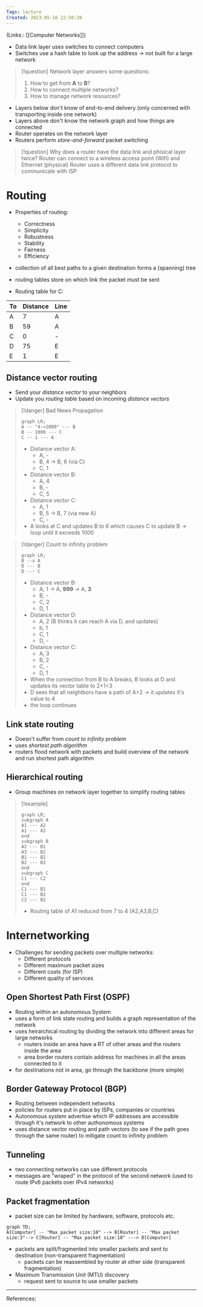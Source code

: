 ```yaml
---
Tags: lecture
Created: 2023-05-16 22:50:38
---
```

(Links:: [[Computer Networks]])
- Data link layer uses switches to connect computers
- Switches use a hash table to look up the address -> not built for a large network

> [!question] Network layer answers some questions:
> 1. How to get from **A** to **B**?
> 2. How to connect multiple networks?
> 3. How to manage network resources?

- Layers below don't know of end-to-end delivery (only concerned with transporting inside one network)
- Layers above don't know the network graph and how things are connected
- Router operates on the network layer
- Routers perform *store-and-forward* packet switching
> [!question] Why does a router have the data link and phisical layer twice?
> Router can connect to a wireless access point (Wifi) and Ethernet (physical)
> Router uses a different data link protocol to communicate with ISP
# Routing
- Properties of routing:
	- Correctness
	- Simplicity
	- Robustness
	- Stability
	- Fairness
	- Efficiency
- collection of all best paths to a given destination forms a (spanning) tree
- routing tables store on which link the packet must be sent

- Routing table for C:

| To  | Distance | Line |
| --- | -------- | ---- |
| A   | 7        | A    |
| B   | 59       | A    |
| C   | 0        | -    |
| D   | 75       | E    |
| E   | 1        | E    |

## Distance vector routing
- Send your *distance vector* to your neighbors
- Update you *routing table* based on incoming *distance vectors*

> [!danger] Bad News Propagation
> ```mermaid
> graph LR;
> A -- "4->2000" --- B
> B -- 1000 --- C
> C -- 1 --- A
> ```
> - Distance vector A:
> 	- A, -
> 	- B, 4 -> B, 6 (via C)
> 	- C, 1
> - Distance vector B:
> 	- A, 4
> 	- B, -
> 	- C, 5
> - Distance vector C:
> 	- A, 1
> 	- B, 5 -> B, 7 (via new A)
> 	- C, -
> - A looks at C and updates B to 6 which causes C to update B -> loop until it exceeds 1000

> [!danger] Count to infinity problem
> ```mermaid
> graph LR;
> B --x A
> D --- B
> D --- C
> ```
> - Distance vector B:
> 	- A, 1 -> A, **999** -> A, **3**
> 	- B, -
> 	- C, 2
> 	- D, 1
> - Distance vector D:
> 	- A, 2    (B thinks it can reach A via D, and updates)
> 	- b, 1
> 	- C, 1
> 	- D, -
> - Distance vector C:
> 	- A, 3
> 	- B, 2
> 	- C, -
> 	- D, 1
> - When the connection from B to A breaks, B looks at D and updates its vector table to 2+1=3
> - D sees that all neightbors have a path of A>2 -> it updates it's value to 4
> - the loop continues
## Link state routing
- Doesn't suffer from *count to infinity problem*
- uses *shortest path algorithm*
- routers flood network with packets and build overview of the network and run shortest path algorithm
## Hierarchical routing
- Group machines on network layer together to simplify routing tables

> [!example]
> ```mermaid
> graph LR;
> subgraph A
> A1 --- A2
> A1 --- A3
> end
> subgraph B
> A2 --- B1
> A3 --- B2
> B1 --- B2
> B2 --- B3
> end
> subgraph C
> C1 --- C2
> end
> C1 --- B1
> C1 --- B2
> C2 --- B2
> ```
> - Routing table of A1 reduced from 7 to 4 (A2,A3,B,C)

# Internetworking
- Challenges for sending packets over multiple networks:
	- Different protocols
	- Different maximum packet sizes
	- Different costs (for ISP)
	- Different quality of services
## Open Shortest Path First (OSPF)
- Routing within an autonomous System
- uses a form of link state routing and builds a graph representation of the network
- uses heirarchical routing by dividing the network into different areas for large networks
	- routers inside an area have a RT of other areas and the routers inside the area
	- area border routers contain address for machines in all the areas connected to it
- for destinations not in area, go through the backbone (more simple)
## Border Gateway Protocol (BGP)
- Routing between independent networks
- policies for routers put in place by ISPs, companies or countries
- Autonomous system advertise which IP addresses are accessible through it's network to other authonomous systems
- uses distance vector routing and path vectors (to see if the path goes through the same router) to mitigate count to infinity problem
## Tunneling
- two connecting networks can use different protocols
- messages are "wraped" in the protocol of the second network (used to route IPv6 packets over IPv4 networks)
## Packet fragmentation
- packet size can be limited by hardware, software, protocols etc.
```mermaid
graph TD;
A[Computer] -- "Max packet size:10" --> B[Router] -- "Max packet size:3"--> C[Router] -- "Max packet size:10" ---> D[Computer]
```
- packets are split/fragmented into smaller packets and sent to destination (non-transparent fragmentation)
	- packets can be reassembled by router at other side (transparent fragmentation)
- Maximum Transmission Unit (MTU) discovery
	- request sent to source to use smaller packets

---
References: